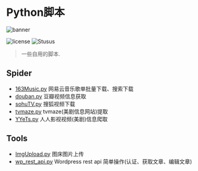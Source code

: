 # Python脚本

![banner](https://www.python.org/static/community_logos/python-logo-master-v3-TM-flattened.png)

![license](https://img.shields.io/github/license/Virace/Python.svg?color=blueviolet&style=popout-square)
![Stusus](https://img.shields.io/badge/status-%E6%8C%81%E7%BB%AD%E6%9B%B4%E6%96%B0-blue.svg?style=popout-square)

> 一些自用的脚本.

## Spider

- [163Music.py](https://github.com/Virace/Python/tree/master/Spider/163Music.py) 网易云音乐歌单批量下载、搜索下载
- [douban.py](https://github.com/Virace/Python/tree/master/Spider/douban.py) 豆瓣视频信息获取
- [sohuTV.py](https://github.com/Virace/Python/tree/master/Spider/sohuTV.py) 搜狐视频下载
- [tvmaze.py](https://github.com/Virace/Python/tree/master/Spider/tvmaze.py) tvmaze(美剧信息网站)提取
- [YYeTs.py](https://github.com/Virace/Python/tree/master/Spider/YYeTs.py) 人人影视视频(美剧)信息爬取

## Tools

- [ImgUpload.py](https://github.com/Virace/Python/tree/master/Spider/ImgUpload.py) 图床图片上传 
- [wp_rest_api.py](https://github.com/Virace/Python/tree/master/Spider/wp_rest_api.py) Wordpress rest api 简单操作(认证、获取文章、编辑文章)